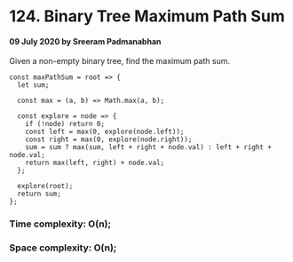 # 124. Binary Tree Maximum Path Sum

#### 09 July 2020 by Sreeram Padmanabhan

Given a non-empty binary tree, find the maximum path sum.

    const maxPathSum = root => {
      let sum;

      const max = (a, b) => Math.max(a, b);

      const explore = node => {
        if (!node) return 0;
        const left = max(0, explore(node.left));
        const right = max(0, explore(node.right));
        sum = sum ? max(sum, left + right + node.val) : left + right + node.val;
        return max(left, right) + node.val;
      };

      explore(root);
      return sum;
    };

### Time complexity: O(n);
### Space complexity: O(n);
